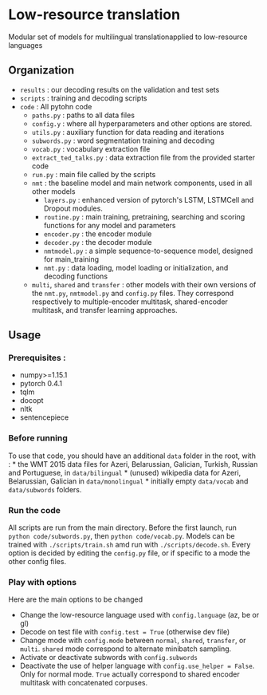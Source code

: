 # Low-resource translation
Modular set of models for multilingual translationapplied to low-resource languages

## Organization
* `results` : our decoding results on the validation and test sets
* `scripts` : training and decoding scripts
* `code` : All pytohn code
    * `paths.py` : paths to all data files
    * `config.y` : where all hyperparameters and other options are stored.
    * `utils.py` : auxiliary function for data reading and iterations
    * `subwords.py` : word segmentation training and decoding
    * `vocab.py` : vocabulary extraction file
    * `extract_ted_talks.py` : data extraction file from the provided starter code
    * `run.py` : main file called by the scripts
    * `nmt` : the baseline model and main network components, used in all other models
        * `layers.py` : enhanced version of pytorch's LSTM, LSTMCell and Dropout modules.
        * `routine.py` : main training, pretraining, searching and scoring functions for any model and parameters
        * `encoder.py` : the encoder module
        * `decoder.py` : the decoder module
        * `nmtmodel.py` : a simple sequence-to-sequence model, designed for main_training
        * `nmt.py` : data loading, model loading or initialization, and decoding functions
    * `multi`, `shared` and `transfer` : other models with their own versions of the `nmt.py`, `nmtmodel.py` and `config.py` files. They correspond respectively to multiple-encoder multitask, shared-encoder multitask, and transfer learning approaches.
    
  

## Usage  
### Prerequisites :
* numpy>=1.15.1
* pytorch 0.4.1
* tqlm
* docopt
* nltk
* sentencepiece

### Before running
To use that code, you should have an additional `data` folder in the root, with :
    * the WMT 2015 data files for Azeri, Belarussian, Galician, Turkish, Russian and Portuguese, in `data/bilingual`
    * (unused) wikipedia data for Azeri, Belarussian, Galician in `data/monolingual`
    * initially empty `data/vocab` and `data/subwords` folders.

### Run the code
All scripts are run from the main directory.
Before the first launch, run `python code/subwords.py`, then `python code/vocab.py`.
Models can be trained with `./scripts/train.sh` amd run with `./scripts/decode.sh`.
Every option is decided by editing the `config.py` file, or if specific to a mode the other config files.

### Play with options
Here are the main options to be changed
* Change the low-resource language used with `config.language` (az, be or gl)
* Decode on test file with `config.test = True` (otherwise dev file)
* Change mode with `config.mode` between `normal`, `shared`, `transfer`, or `multi`. `shared` mode correspond to alternate minibatch sampling.
* Activate or deactivate subwords with `config.subwords`
* Deactivate the use of helper language with `config.use_helper = False`. Only for normal mode. `True` actually correspond to shared encoder multitask with concatenated corpuses.


